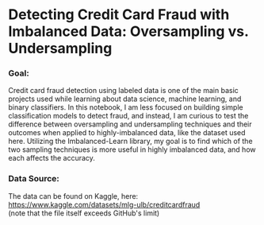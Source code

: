 # Detecting Credit Card Fraud with Imbalanced Data: Oversampling vs. Undersampling

### Goal: 
Credit card fraud detection using labeled data is one of the main basic projects used while learning about data science, machine learning, and binary classifiers. In this notebook, I am less focused on building simple classification models to detect fraud, and instead, I am curious to test the difference between oversampling and undersampling techniques and their outcomes when applied to highly-imbalanced data, like the dataset used here. Utilizing the Imbalanced-Learn library, my goal is to find which of the two sampling techniques is more useful in highly imbalanced data, and how each affects the accuracy.
### Data Source: 
The data can be found on Kaggle, here: https://www.kaggle.com/datasets/mlg-ulb/creditcardfraud <br> 
(note that the file itself exceeds GitHub's limit) <br> 
